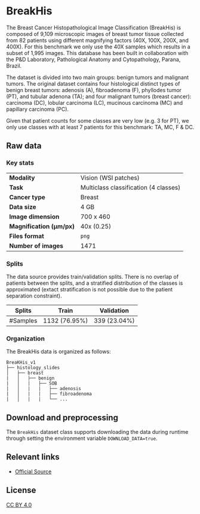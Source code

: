 # BreakHis

The Breast Cancer Histopathological Image Classification (BreakHis) is  composed of 9,109 microscopic images of breast tumor tissue collected from 82 patients using different magnifying factors (40X, 100X, 200X, and 400X). For this benchmark we only use the 40X samples which results in a subset of 1,995 images. This database has been built in collaboration with the P&D Laboratory, Pathological Anatomy and Cytopathology, Parana, Brazil.

The dataset is divided into two main groups: benign tumors and malignant tumors. The original dataset contains four histological distinct types of benign breast tumors: adenosis (A), fibroadenoma (F), phyllodes tumor (PT), and tubular adenona (TA); and four malignant tumors (breast cancer): carcinoma (DC), lobular carcinoma (LC), mucinous carcinoma (MC) and papillary carcinoma (PC).

Given that patient counts for some classes are very low (e.g. 3 for PT), we only use classes with at least 7 patients for this benchmark: TA, MC, F & DC.

## Raw data

### Key stats

|                                |                             |
|--------------------------------|-----------------------------|
| **Modality**                   | Vision (WSI patches)        |
| **Task**                       | Multiclass classification (4 classes) |
| **Cancer type**                | Breast                      |
| **Data size**                  | 4 GB                        |
| **Image dimension**            | 700 x 460                   |
| **Magnification (μm/px)**      | 40x (0.25)                  |
| **Files format**               | `png`                       |
| **Number of images**           | 1471                        |


### Splits

The data source provides train/validation splits. There is no overlap of patients between the splits, and a stratified distribution of the classes is approximated (extact stratification is not possible due to the patient separation constraint).

| Splits   | Train            | Validation      |
|----------|------------------|-----------------|
| #Samples | 1132 (76.95%)    | 339 (23.04%)    |



### Organization

The BreakHis data is organized as follows:

```
BreaKHis_v1
├── histology_slides
│   ├── breast
|   │   ├── benign
|   │   |   ├── SOB
|   │   |   |   ├── adenosis
|   │   |   |   ├── fibroadenoma
|   │   |   |   └── ...
```


## Download and preprocessing
The `BreakHis` dataset class supports downloading the data during runtime through setting the environment variable `DOWNLOAD_DATA=true`.

## Relevant links

* [Official Source](https://web.inf.ufpr.br/vri/databases/breast-cancer-histopathological-database-breakhis/)

## License

[CC BY 4.0](https://creativecommons.org/licenses/by/4.0/)
